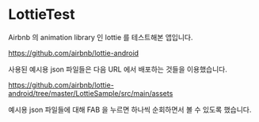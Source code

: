 # LottieTest
Airbnb 의 animation library 인 lottie 를 테스트해본 앱입니다.

https://github.com/airbnb/lottie-android


사용된 예시용 json 파일들은 다음 URL 에서 배포하는 것들을 이용했습니다.

https://github.com/airbnb/lottie-android/tree/master/LottieSample/src/main/assets


예시용 json 파일들에 대해 FAB 을 누르면 하나씩 순회하면서 볼 수 있도록 했습니다.
